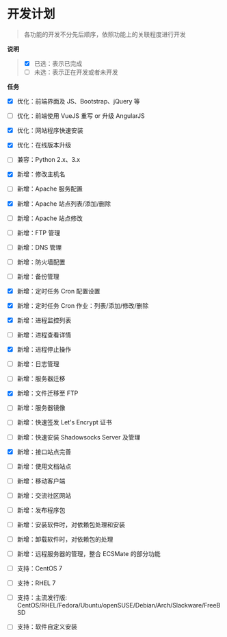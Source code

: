 # 开发计划

> 各功能的开发不分先后顺序，依照功能上的关联程度进行开发

**说明**

> - [x] 已选：表示已完成
> - [ ] 未选：表示正在开发或者未开发

**任务**

- [x] 优化：前端界面及 JS、Bootstrap、jQuery 等
- [ ] 优化：前端使用 VueJS 重写 or 升级 AngularJS
- [x] 优化：网站程序快速安装
- [x] 优化：在线版本升级
- [ ] 兼容：Python 2.x、3.x
- [x] 新增：修改主机名
- [ ] 新增：Apache 服务配置
- [x] 新增：Apache 站点列表/添加/删除
- [ ] 新增：Apache 站点修改
- [ ] 新增：FTP 管理
- [ ] 新增：DNS 管理
- [ ] 新增：防火墙配置
- [ ] 新增：备份管理
- [x] 新增：定时任务 Cron 配置设置
- [x] 新增：定时任务 Cron 作业：列表/添加/修改/删除
- [x] 新增：进程监控列表
- [ ] 新增：进程查看详情
- [x] 新增：进程停止操作
- [ ] 新增：日志管理
- [ ] 新增：服务器迁移
- [x] 新增：文件迁移至 FTP
- [ ] 新增：服务器镜像
- [ ] 新增：快速签发 Let's Encrypt 证书
- [ ] 新增：快速安装 Shadowsocks Server 及管理
- [x] 新增：接口站点完善
- [ ] 新增：使用文档站点
- [ ] 新增：移动客户端
- [ ] 新增：交流社区网站
- [ ] 新增：发布程序包
- [ ] 新增：安装软件时，对依赖包处理和安装
- [ ] 新增：卸载软件时，对依赖包的处理
- [ ] 新增：远程服务器的管理，整合 ECSMate 的部分功能
- [ ] 支持：CentOS 7
- [ ] 支持：RHEL 7
- [ ] 支持：主流发行版: CentOS/RHEL/Fedora/Ubuntu/openSUSE/Debian/Arch/Slackware/FreeBSD
- [ ] 支持：软件自定义安装

